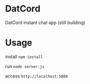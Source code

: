 # DatCord
DatCord instant chat app (still building)

# Usage

install ```npm install```

run ```node server.js```

access ```http://localhost:5000```
